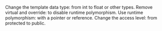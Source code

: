 Change the template data type: from int to float or other types.
Remove virtual and override: to disable runtime polymorphism.
Use runtime polymorphism: with a pointer or reference.
Change the access level: from protected to public.
